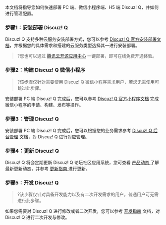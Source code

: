 本文档将指导您如何快速部署 PC 端、微信小程序端、H5 端 Discuz! Q，并如何进行管理配置。

### 步骤1：安装部署 Discuz! Q
Discuz! Q 支持多种云服务安装部署方式，您可以参考 [Discuz! Q 官方安装部署文档](https://discuz.com/docs/)，并根据您的具体需求和搭建的云服务类型选择其一进行安装部署。
>?您也可以通过 [腾讯云开源应用中心](https://app.cloud.tencent.com/) 一键部署，即可在线免费开通体验。
>
### 步骤2：构建 Discuz! Q 微信小程序
>?该步骤仅针对需要使用 Discuz! Q 微信小程序需求用户，若您无需使用可跳过此步骤。
>
安装部署 PC 端 Discuz! Q 完成后，您可以参考 [Discuz! Q 官方小程序文档](https://discuz.com/docs/%E5%AE%89%E8%A3%85/%E5%B0%8F%E7%A8%8B%E5%BA%8F.html#%E7%94%B3%E8%AF%B7) 完成微信小程序的申请、构建、发布等操作。

### 步骤3：管理 Discuz! Q
安装部署 PC 端 Discuz! Q 完成后，您可以根据您的业务需求参考 [Discuz! Q 后台管理](https://discuz.com/manual-admin/) 文档，对 Discuz! Q 进行对应管理。

### 步骤4：更新 Discuz! Q
Discuz! Q 将会定期更新 Discuz! Q 论坛社区应用系统，您可查看 [产品动态 ](https://cloud.tencent.com/document/product/1367/53445) 了解最新更新动态，并参考 [更新指南 ](https://discuz.com/docs/%E5%8D%87%E7%BA%A7/%E5%B8%B8%E8%A7%84%E9%83%A8%E7%BD%B2%E5%8D%87%E7%BA%A7.html#%E6%89%8B%E5%8A%A8%E5%8D%87%E7%BA%A7%E6%96%B9%E5%BC%8F) 进行更新。

### 步骤5：开发 Discuz! Q
>?该步骤仅针对具备开发能力以及有二次开发需求的用户，普通用户可无需进行此步骤。
>
如果您需要对 Discuz! Q 进行修改或者二次开发，您可以参考 [开发指南](https://discuz.com/docs/%E5%BC%80%E5%8F%91/%E5%BC%80%E5%8F%91%E8%AF%B4%E6%98%8E.html) 文档，对 Discuz! Q 进行二次开发与修改。

